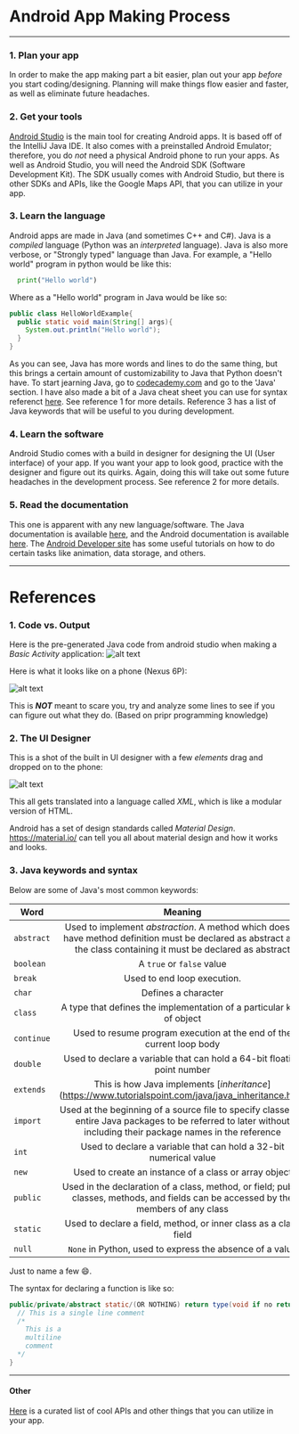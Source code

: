 # Android App Making Process
***

### 1. Plan your app
In order to make the app making part a bit easier, 
plan out your app _before_ you start coding/designing.
Planning will make things flow easier and faster, as well as eliminate 
future headaches.

### 2. Get your tools
[Android Studio](https://developer.android.com/studio/index.html?gclid=Cj0KEQiA2uDEBRDxurOO77Cp-7kBEiQAOUgKV04Cp7VZzXEpj0LuC62iQ3dySuBOrDt2VJg0K7bKHd4aAoNP8P8HAQ) is the main tool for creating Android apps.
It is based off of the IntelliJ Java IDE. It also comes with a preinstalled Android Emulator;
therefore, you do _not_ need a physical Android phone to run your apps. As well as Android Studio, you will need
the Android SDK (Software Development Kit). The SDK usually comes with Android Studio, but there is other SDKs and APIs, 
like the Google Maps API, that you can utilize in your app.

### 3. Learn the language
Android apps are made in Java (and sometimes C++ and C#). Java is a _compiled_ language
(Python was an _interpreted_ language). Java is also more verbose, or "Strongly typed"
language than Java. For example, a "Hello world" program in python would be like this:
```Python
  print("Hello world")
```

Where as a "Hello world" program in Java would be like so:

```java
public class HelloWorldExample{
  public static void main(String[] args){
    System.out.println("Hello world");
  }
}
```

As you can see, Java has more words and lines to do the same thing, but this
brings a certain amount of customizability to Java that Python doesn't have. 
To start jearning Java, go to [codecademy.com](https://www.codecademy.com/learn) 
and go to the 'Java' section. I have also made a bit of a Java cheat sheet you can use for syntax referenct [here](https://github.com/thecarterb/Programming-Cheat-Sheets/tree/master/Java). 
See reference 1 for more details.
Reference 3 has a list of Java keywords that will be useful to you during development.

### 4. Learn the software

Android Studio comes with a build in designer for designing the UI (User interface)
of your app. If you want your app to look good, practice with the designer and figure out its quirks.
Again, doing this will take out some future headaches in the development process. See reference 2 for more details.

### 5. Read the documentation

This one is apparent with any new language/software. The Java documentation is available [here](http://docs.oracle.com/javase/8/docs/api/index.html), and the Android documentation is available [here](https://developer.android.com/reference/packages.html). The [Android Developer site](https://developer.android.com/guide/index.html) has some useful tutorials on how to do certain tasks like animation, data storage, and others. 

***
# References

### 1. Code vs. Output
Here is the pre-generated Java code from android studio when making a _Basic Activity_ application:
![alt text](http://i.imgur.com/7ScM22G.png)

Here is what it looks like on a phone (Nexus 6P):

![alt text](http://i.imgur.com/eeT7X9j.png)

This is ___NOT___ meant to scare you, try and analyze some lines to see if you can figure out what they do. (Based on pripr programming knowledge)

### 2. The UI Designer

This is a shot of the built in UI designer with a few _elements_ drag and dropped on to the phone:

![alt text](http://i.imgur.com/VRG6uI5.png)

This all gets translated into a language called _XML_, which is like a modular version of HTML.

Android has a set of design standards called _Material Design_. https://material.io/ can tell you all about material design and how it works and looks.

### 3. Java keywords and syntax

Below are some of Java's most common keywords:

| Word          | Meaning       |
| ------------- |:-------------:|
| `abstract`      | Used to implement _abstraction_. A method which doesn’t have method definition must be declared as abstract and the class containing it must be declared as abstract |
| `boolean`      | A `true` or `false` value      |
| `break`        | Used to end loop execution. |
| `char` | Defines a character      |
| `class` | A type that defines the implementation of a particular kind of object|
| `continue`| Used to resume program execution at the end of the current loop body|
| `double`  | Used to declare a variable that can hold a 64-bit floating point number|
| `extends` | This is how Java implements [_inheritance_] (https://www.tutorialspoint.com/java/java_inheritance.htm)|
| `import`  | Used at the beginning of a source file to specify classes or entire Java packages to be referred to later without including their package names in the reference|
| `int` |  Used to declare a variable that can hold a 32-bit numerical value |
| `new` | Used to create an instance of a class or array object|
| `public` | Used in the declaration of a class, method, or field; public classes, methods, and fields can be accessed by the members of any class |
| `static` | Used to declare a field, method, or inner class as a class field|
| `null` | `None` in Python, used to express the absence of a value|

Just to name a few 😄.

The syntax for declaring a function is like so:

```java
public/private/abstract static/(OR NOTHING) return type(void if no return type) functionNameInCamelCase(parameter1, parameter2){
  // This is a single line comment
  /* 
    This is a 
    multiline
    comment
  */
}
```


***
#### Other
[Here](https://github.com/JStumpp/awesome-android) is a curated list of cool APIs and other things that you can utilize in your app.
